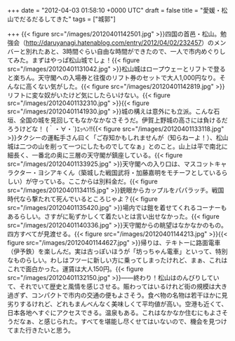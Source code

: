 
+++
date = "2012-04-03 01:58:10 +0000 UTC"
draft = false
title = "愛媛・松山でだるだるしてきた"
tags = ["城郭"]

+++
{{< figure src="/images/20120401142501.jpg"  >}}四国の首邑・松山。勉強会（<a href="http://daruyanagi.hatenablog.com/entry/2012/04/02/232457">http://daruyanagi.hatenablog.com/entry/2012/04/02/232457</a>）のメンバーと別れたあと、3時間ぐらい自由な時間ができたので、一人で市内めぐりしてみた。まずはやっぱ松山城でしょ！{{< figure src="/images/20120401131042.jpg"  >}}松山城はロープウェーとリフトで登ると楽ちん。天守閣への入場券と往復のリフト券のセットで大人1,000円なり。そんなに高くない気がした。{{< figure src="/images/20120401142819.jpg"  >}}リフトに変な奴がいたけど気にしたらいけない。{{< figure src="/images/20120401132310.jpg"  >}}{{< figure src="/images/20120401141930.jpg"  >}}城の構えは意外にも立派。こんな石垣、全国の城を見回してもなかなかなさそうだ。伊賀上野城の高さには負けるだろうけどな！ (｀・∀・´)ｴｯﾍﾝ!!{{< figure src="/images/20120401133118.jpg"  >}}タクシーの運転手さん曰く「ご存知かもしれませんが（知らねーよ！）、松山城は二つの山を削って一つにしたものでしてなぁ」とのこと。山上は平で南北に細長く、一番北の奥に三層の天守閣が鎮座している。{{< figure src="/images/20120401133925.jpg"  >}}天守閣への入り口は、マスコットキャラクター・ヨシアキくん（築城した戦国武将・加藤嘉明をモチーフとしているらしい）が守っている。ここからは別料金だ。{{< figure src="/images/20120401134115.jpg"  >}}銃眼からカップルをパパラッチ。戦国時代なら撃たれて死んでいるところじゃよ？{{< figure src="/images/20120401135420.jpg"  >}}場内では鎧を着せてくれるコーナーもあるらしい。さすがに恥ずかしくて着たいとは言い出せなかった。{{< figure src="/images/20120401140336.jpg"  >}}天守閣からの眺望はなかなかのもの。四方すべてが見渡せる。{{< figure src="/images/20120401144213.jpg"  >}}{{< figure src="/images/20120401144627.jpg"  >}}帰りは、テキトーに路面電車（伊予鉄）を楽しんだ。実は古っぽいほうが「坊っちゃん電車」といって、特別なものらしい。わしはフツーに新しい方に乗ってしまったけれど、まぁ、これはこれで面白かった。運賃は大人150円。{{< figure src="/images/20120401132150.jpg"  >}}――終わり！松山はのんびりしていて、それでいて歴史と風情を感じさせる。賑わってはいるけれど街の規模は大き過ぎず、コンパクトで市内の交通の便もよさそう。食べ物の名物は若干ほかに見劣りするけれど、どれもまんべんなく美味しくて平均値が高い。空港も近くて、日本各地へすぐにアクセスできる。温泉もある。これはなかなか住むにもよさそうだなぁ、と感じられた。すべてを堪能し尽くせてはいないので、機会を見つけてまた行きたいと思う。


